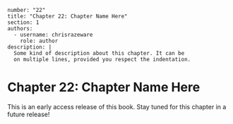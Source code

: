 ```metadata
number: "22"
title: "Chapter 22: Chapter Name Here"
section: 1
authors:
  - username: chrisrazeware
    role: author
description: |
  Some kind of description about this chapter. It can be
  on multiple lines, provided you respect the indentation.
```

# Chapter 22: Chapter Name Here

This is an early access release of this book. Stay tuned for this chapter in a future release!